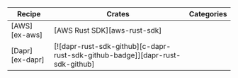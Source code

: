 | Recipe | Crates | Categories |
|--------|--------|------------|
| [AWS][ex-aws] | [AWS Rust SDK][aws-rust-sdk] | |
| [Dapr][ex-dapr] | [![dapr-rust-sdk-github][c-dapr-rust-sdk-github-badge]][dapr-rust-sdk-github] | |
